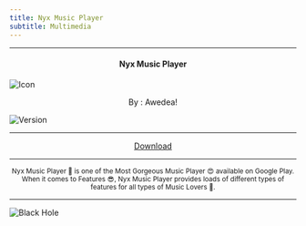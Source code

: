 ```yaml
---
title: Nyx Music Player
subtitle: Multimedia
---
```

---

<h4> <p align="center"> Nyx Music Player </p> </h4>

![Icon](https://rb.gy/qtqghu)

<p align="center"> By : Awedea! </p>

![Version](https://rb.gy/hsfiiy)

---

<p align ="center">
<a href="https://rb.gy/ncusvx" class="btn btn-outline-success"> Download </a>
</p>

---

<p align="center"> <sub>
Nyx Music Player 👻 is one of the Most Gorgeous Music Player 😍 available on Google Play. When it comes to Features 😎, Nyx Music Player provides loads of different types of features for all types of Music Lovers 💞.
</sub> </p>

---

![Black Hole](https://rb.gy/z0dyyw)
